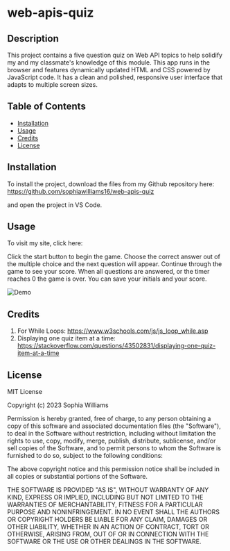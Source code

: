 # web-apis-quiz

## Description 
This project contains a five question quiz on Web API topics to help solidify my and my classmate's knowledge of this module. This app runs in the browser and features dynamically updated HTML and CSS powered by JavaScript code. It has a clean and polished, responsive user interface that adapts to multiple screen sizes. 

## Table of Contents 
- [Installation](#installation)
- [Usage](#usage)
- [Credits](#credits)
- [License](#license)

## Installation 
To install the project, download the files from my Github repository here: https://github.com/sophiawilliams16/web-apis-quiz 

and open the project in VS Code.

## Usage 
To visit my site, click here: 

Click the start button to begin the game. Choose the correct answer out of the multiple choice and the next question will appear. Continue through the game to see your score. When all questions are answered, or the timer reaches 0 the game is over. You can save your initials and your score. 

![Demo](assets/images/demo.png)


## Credits 
1. For While Loops: https://www.w3schools.com/js/js_loop_while.asp
2. Displaying one quiz item at a time: https://stackoverflow.com/questions/43502831/displaying-one-quiz-item-at-a-time



## License 
MIT License

Copyright (c) 2023 Sophia Williams

Permission is hereby granted, free of charge, to any person obtaining a copy
of this software and associated documentation files (the "Software"), to deal
in the Software without restriction, including without limitation the rights
to use, copy, modify, merge, publish, distribute, sublicense, and/or sell
copies of the Software, and to permit persons to whom the Software is
furnished to do so, subject to the following conditions:

The above copyright notice and this permission notice shall be included in all
copies or substantial portions of the Software.

THE SOFTWARE IS PROVIDED "AS IS", WITHOUT WARRANTY OF ANY KIND, EXPRESS OR
IMPLIED, INCLUDING BUT NOT LIMITED TO THE WARRANTIES OF MERCHANTABILITY,
FITNESS FOR A PARTICULAR PURPOSE AND NONINFRINGEMENT. IN NO EVENT SHALL THE
AUTHORS OR COPYRIGHT HOLDERS BE LIABLE FOR ANY CLAIM, DAMAGES OR OTHER
LIABILITY, WHETHER IN AN ACTION OF CONTRACT, TORT OR OTHERWISE, ARISING FROM,
OUT OF OR IN CONNECTION WITH THE SOFTWARE OR THE USE OR OTHER DEALINGS IN THE
SOFTWARE.
